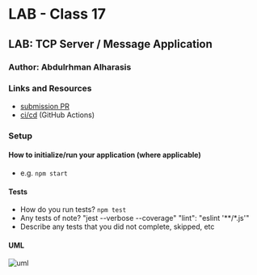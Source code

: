# LAB - Class 17

## LAB: TCP Server / Message Application

### Author: Abdulrhman Alharasis
### Links and Resources

- [submission PR](https://github.com/401-advanced-javascript-Dante/lab16/pull/2)
- [ci/cd](https://github.com/401-advanced-javascript-Dante/lab16/actions/runs/36994363) (GitHub Actions)

### Setup

#### How to initialize/run your application (where applicable)

- e.g. `npm start`

#### Tests

- How do you run tests?
`npm test`
- Any tests of note?
    "jest --verbose --coverage"
    "lint": "eslint '**/*.js'"
- Describe any tests that you did not complete, skipped, etc

#### UML

![uml](https://i.ibb.co/n6CJZs6/events.jpg)


